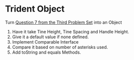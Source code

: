 # Trident Object

Turn [Question 7 from the Third Problem Set](https://github.com/WhyDoWeLiveWithoutMeaning/ICS_Grd11/blob/dc5c4927baad5b0edf4abcc289913c0e2a0a2e69/projects/ProblemSet/SetThree.java#L132-L167) into an Object

1. Have it take Tine Height, Tine Spacing and Handle Height.
2. Give it a default value if none defined.
3. Implement Comparable Interface
4. Compare it based on number of asterisks used.
5. Add toString and equals Methods.

